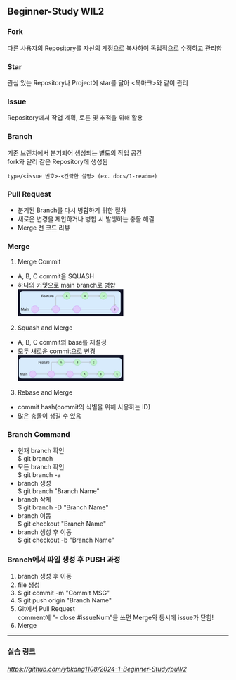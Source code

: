 ## Beginner-Study WIL2

### Fork
다른 사용자의 Repository를 자신의 계정으로 복사하여 독립적으로 수정하고 관리함   

### Star
관심 있는 Repository나 Project에 star를 달아 <북마크>와 같이 관리

### Issue
Repository에서 작업 계획, 토론 및 추적을 위해 활용

### Branch
기존 브랜치에서 분기되어 생성되는 별도의 작업 공간   
fork와 달리 같은 Repository에 생성됨    
  
    type/<issue 번호>-<간략한 설명> (ex. docs/1-readme)

### Pull Request
- 분기된 Branch를 다시 병합하기 위한 절차
- 새로운 변경을 제안하거나 병합 시 발생하는 충돌 해결
- Merge 전 코드 리뷰

### Merge
1. Merge Commit
* A, B, C commit을 SQUASH
* 하나의 커밋으로 main branch로 병합   
<img src="/Week2/SquashnMerge.jpg" width="50%" alt="Squash n Merge"></img>   

2. Squash and Merge
* A, B, C commit의 base를 재설정
* 모두 새로운 commit으로 변경   
<img src="/Week2/RebasenMerge.jpg" width="50%" alt="Rebase n Merge"></img>   

3. Rebase and Merge
* commit hash(commit의 식별을 위해 사용하는 ID)
* 많은 충돌이 생길 수 있음

### Branch Command
- 현재 branch 확인   
    $ git branch
- 모든 branch 확인   
    $ git branch -a
- branch 생성   
    $ git branch "Branch Name"
- branch 삭제   
    $ git branch -D "Branch Name"
- branch 이동   
    $ git checkout "Branch Name"
- branch 생성 후 이동   
    $ git checkout -b "Branch Name"

### Branch에서 파일 생성 후 PUSH 과정
1. branch 생성 후 이동
2. file 생성
3. $ git commit -m "Commit MSG"
4. $ git push origin "Branch Name"
5. Git에서 Pull Request   
    comment에 "- close #issueNum"을 쓰면 Merge와 동시에 issue가 닫힘!
6. Merge
---
### 실습 링크    
###### https://github.com/ybkang1108/2024-1-Beginner-Study/pull/2
